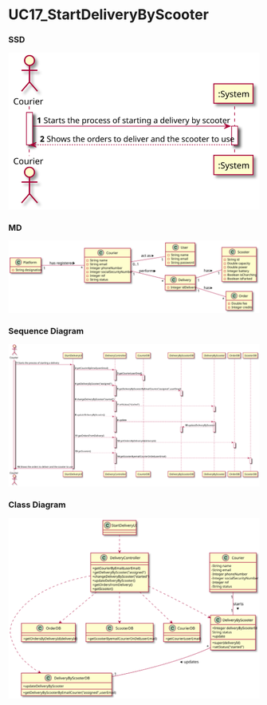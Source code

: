 # UC17_StartDeliveryByScooter

### SSD
![UC17_SSD.svg](UC17_SSD.svg)

### MD
![UC17_MD.svg](UC17_MD.svg)

### Sequence Diagram

![UC17_SD.svg](UC17_SD.svg)

### Class Diagram

![UC17_CD.svg](UC17_CD.svg)
